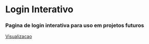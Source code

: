 # Login Interativo
### Pagina de login interativa para uso em projetos futuros
[Visualizacao](https://ednotsheeran.github.io/Login-Interativo/.)
